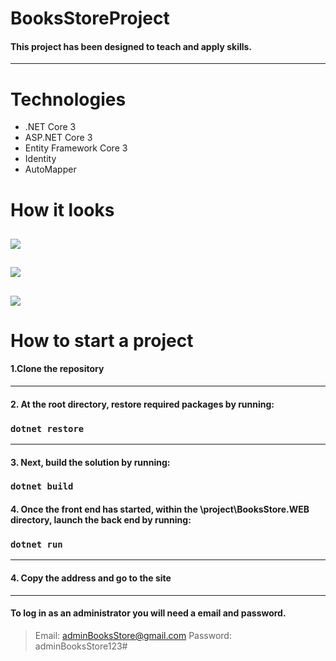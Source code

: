 # **BooksStoreProject**
#### This project has been designed to teach and apply skills.
---
# Technologies
- .NET Core 3
- ASP.NET Core 3
- Entity Framework Core 3
- Identity
- AutoMapper

# **How it looks**

![](https://raw.githubusercontent.com/Antanidoss/BooksStoreProject/master/imgForMd/Screenshot_3.png)
---
![](https://raw.githubusercontent.com/Antanidoss/BooksStoreProject/master/imgForMd/Screenshot_2.png)
---
![](https://raw.githubusercontent.com/Antanidoss/BooksStoreProject/master/imgForMd/Screenshot_1.png)
---

# How to start a project

#### 1.Clone the repository
---
#### 2. At the root directory, restore required packages by running:
### `dotnet restore`
---
#### 3. Next, build the solution by running:
### `dotnet build`

#### 4. Once the front end has started, within the \project\BooksStore.WEB directory, launch the back end by running:
### `dotnet run`
---
#### 4. Copy the address and go to the site
---
#### To log in as an administrator you will need a email and password.

> Email: adminBooksStore@gmail.com
> Password: adminBooksStore123#
